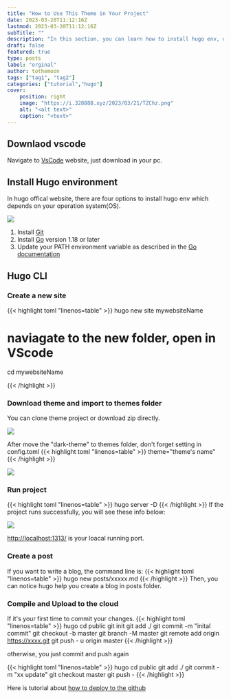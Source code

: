```yaml
---
title: "How to Use This Theme in Your Project"
date: 2023-03-20T11:12:16Z
lastmod: 2023-03-20T11:12:16Z
subTitle: ""
description: "In this section, you can learn how to install hugo env, download this theme and import to your project"
draft: false
featured: true
type: posts
label: "orginal"
author: tothemoon
tags: ["tag1", "tag2"]
categories: ["tutorial","hugo"]
cover:
    position: right
    image: "https://i.328888.xyz/2023/03/21/TZChz.png"
    alt: "<alt text>"
    caption: "<text>"
---
```

## Downlaod vscode
Navigate to [VsCode](https://code.visualstudio.com/) website, just download in your pc.

## Install Hugo environment
In hugo offical website, there are four options to install hugo env which depends on your operation system(OS).
<div class="polaroid" >
   <a data-fancybox="gallery" data-src="https://s1.ax1x.com/2023/03/20/ppN3i8g.png">
        <img src="https://s1.ax1x.com/2023/03/20/ppN3i8g.png"/>
    </a>
</div>


1. Install [Git](https://git-scm.com/book/en/v2/Getting-Started-Installing-Git)
2. Install [Go](https://go.dev/doc/install) version 1.18 or later
3. Update your PATH environment variable as described in the [Go documentation](https://go.dev/doc/code#Command)

## Hugo CLI

### Create a new site

{{< highlight toml "linenos=table" >}}
hugo new site mywebsiteName

# naviagate to the new folder, open in VScode
cd mywebsiteName

{{< /highlight >}}

### Download theme and import to themes folder

You can clone theme project or download zip directly.

<div class="polaroid" >
   <a data-fancybox="gallery" data-src="https://i.328888.xyz/2023/03/21/amN8L.png">
        <img src="https://i.328888.xyz/2023/03/21/amN8L.png"/>
    </a>
</div>

After move the "dark-theme" to themes folder, don't forget setting in config.toml
{{< highlight toml "linenos=table" >}}
theme="theme's name"
{{< /highlight >}}

<div class="polaroid" >
   <a data-fancybox="gallery" data-src="https://i.328888.xyz/2023/03/21/am3qU.png">
        <img src="https://i.328888.xyz/2023/03/21/am3qU.png"/>
    </a>
</div>

### Run project
{{< highlight toml "linenos=table" >}}
hugo server -D
{{< /highlight >}}
If the project runs successfully, you will see these info below:


<div class="polaroid" >
   <a data-fancybox="gallery" data-src="https://i.328888.xyz/2023/03/21/amcwv.png">
        <img src="https://i.328888.xyz/2023/03/21/amcwv.png"/>
    </a>
</div>


[http://localhost:1313/](http://localhost:1313/) is your loacal running port.

### Create a post

If you want to write a blog, the command line is:
{{< highlight toml "linenos=table" >}}
hugo new posts/xxxxx.md
{{< /highlight >}}
Then, you can notice hugo help you create a blog in posts folder.


### Compile and Upload to the cloud
If it's your first time to commit your changes.
{{< highlight toml "linenos=table" >}}
hugo
cd public
git init
git add ./
git commit -m "inital commit"
git checkout -b master
git branch -M master
git remote add origin https://xxxx.git
git push - u origin master
{{< /highlight >}}

otherwise, you just commit and push again

{{< highlight toml "linenos=table" >}}
hugo
cd public
git add ./
git commit -m "xx update"
git checkout master
git push -
{{< /highlight >}}

Here is tutorial about [how to deploy to the github](/posts/how-to-deploy-to-github/)
